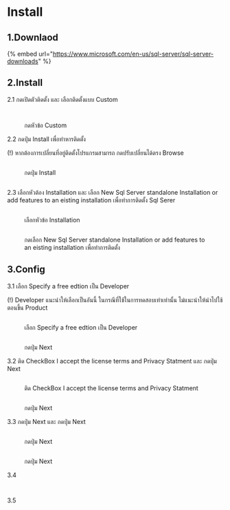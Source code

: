 # Install

## 1.Downlaod

{% embed url="https://www.microsoft.com/en-us/sql-server/sql-server-downloads" %}

## 2.Install

2.1 กดเปิดตัวติดตั้ง และ เลือกติดตั้งแบบ Custom

<div>

<figure><img src="../../../../.gitbook/assets/Screenshot (6).png" alt=""><figcaption></figcaption></figure>

 

<figure><img src="../../../../.gitbook/assets/Screenshot (8).png" alt=""><figcaption><p>กดหัวข้อ Custom</p></figcaption></figure>

</div>

2.2 กดปุ่ม Install เพื่อทำหารติดตั้ง

(!) หากต้องการเปลี่ยนที่อยู่ติดตั้งโปรแกรมสามารถ กดปรับเปลี่ยนได้ตรง Browse

<div>

<figure><img src="../../../../.gitbook/assets/Screenshot (10).png" alt=""><figcaption><p>กดปุ่ม Install</p></figcaption></figure>

 

<figure><img src="../../../../.gitbook/assets/Screenshot (14).png" alt=""><figcaption></figcaption></figure>

</div>

2.3 เลือกหัวต้อง Installation และ เลือก New Sql Server standalone Installation or add features to an eisting installation เพื่อทำการติดตั้ง Sql Serer

<div>

<figure><img src="../../../../.gitbook/assets/Screenshot (20).png" alt=""><figcaption><p>เลือกหัวข้อ Installation</p></figcaption></figure>

 

<figure><img src="../../../../.gitbook/assets/Screenshot (21).png" alt=""><figcaption><p> กดเลือก New Sql Server standalone Installation or add features to an eisting installation เพื่อทำการติดตั้ง</p></figcaption></figure>

</div>

## 3.Config

3.1 เลือก Specify a free edtion เป็น Developer

(!) Developer แนะนำให้เลือกเป็นอันนี้ ในกรณีที่ใช้ในการทดสอบเท่าเท่านั้น ไม่แนะนำให้นำไปใช้ตอนขึ้น Product

<div>

<figure><img src="../../../../.gitbook/assets/Screenshot (23).png" alt=""><figcaption><p>เลือก Specify a free edtion เป็น Developer</p></figcaption></figure>

 

<figure><img src="../../../../.gitbook/assets/Screenshot (24).png" alt=""><figcaption><p>กดปุ่ม Next</p></figcaption></figure>

</div>

3.2 ติด CheckBox I accept the license terms and Privacy Statment และ กดปุ่ม Next

<div>

<figure><img src="../../../../.gitbook/assets/Screenshot (25).png" alt=""><figcaption><p>ติด CheckBox I accept the license terms and Privacy Statment</p></figcaption></figure>

 

<figure><img src="../../../../.gitbook/assets/Screenshot (26).png" alt=""><figcaption><p>กดปุ่ม Next</p></figcaption></figure>

</div>

3.3 กดปุ่ม Next และ กดปุ่ม Next

<div>

<figure><img src="../../../../.gitbook/assets/Screenshot (28).png" alt=""><figcaption><p>กดปุ่ม Next</p></figcaption></figure>

 

<figure><img src="../../../../.gitbook/assets/Screenshot (30).png" alt=""><figcaption><p>กดปุ่ม Next</p></figcaption></figure>

</div>

3.4

<div>

<figure><img src="../../../../.gitbook/assets/Screenshot (31).png" alt=""><figcaption></figcaption></figure>

 

<figure><img src="../../../../.gitbook/assets/Screenshot (32).png" alt=""><figcaption></figcaption></figure>

</div>

3.5

<div>

<figure><img src="../../../../.gitbook/assets/Screenshot (37).png" alt=""><figcaption></figcaption></figure>

 

<figure><img src="../../../../.gitbook/assets/Screenshot (38).png" alt=""><figcaption></figcaption></figure>

 

<figure><img src="../../../../.gitbook/assets/Screenshot (39).png" alt=""><figcaption></figcaption></figure>

 

<figure><img src="../../../../.gitbook/assets/Screenshot (40).png" alt=""><figcaption></figcaption></figure>

</div>
